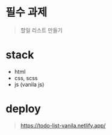 # 필수 과제

> 할일 리스트 만들기

# stack
- html
- css, scss
- js (vanila js)

# deploy
> https://todo-list-vanila.netlify.app/
